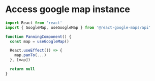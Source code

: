 # Access google map instance

```js static
import React from 'react'
import { GoogleMap, useGoogleMap } from '@react-google-maps/api'

function PanningComponent() {
  const map = useGoogleMap()

  React.useEffect(() => {
    map.panTo(...)
  }, [map])

  return null
}
```
